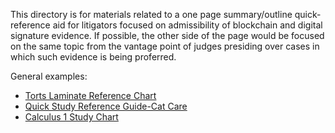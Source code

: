 This directory is for materials related to a one page summary/outline quick-reference aid for litigators focused on admissibility of blockchain and digital signature evidence.  If possible, the other side of the page would be focused on the same topic from the vantage point of judges presiding over cases in which such evidence is being proferred. 

General examples:

* [Torts Laminate Reference Chart](https://www.amazon.com/Bar-Charts-Torts-Laminate-Reference/dp/1423203275)
* [Quick Study Reference Guide-Cat Care](https://www.amazon.com/Quick-Study-Reference-Guide-Cat-Care/dp/B004EFTUHQ/ref=sr_1_9?s=digital-text&ie=UTF8&qid=1499315213&sr=8-9&keywords=one+page+chart+study+aid)
* [Calculus 1 Study Chart](https://www.amazon.com/Bar-Charts-Calculus-Study-Chart/dp/B00123CO62/ref=sr_1_1?s=digital-text&ie=UTF8&qid=1499315916&sr=8-1&keywords=one+page+chart+study+aid)
